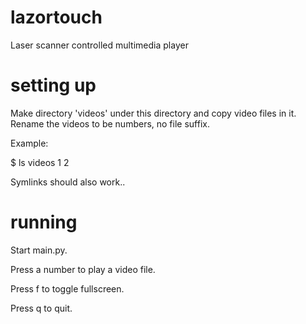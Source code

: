 lazortouch
==========

Laser scanner controlled multimedia player

setting up
==========

Make directory 'videos' under this directory and copy
video files in it. Rename the videos to be numbers, no file
suffix.

Example:

$ ls videos
1  2

Symlinks should also work..

running
=======

Start main.py.

Press a number to play a video file. 

Press f to toggle fullscreen.

Press q to quit.



